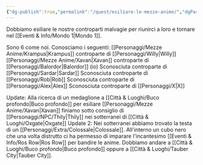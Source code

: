 ```yaml
---
{"dg-publish":true,"permalink":"/quest/esiliare-le-mezze-anime/","dgPassFrontmatter":true}
---
```


Dobbiamo esiliare le nostre controparti malvagie per riunirci a loro e tornare nel [[Eventi & Info/Mondo 1\|Mondo 1]].

Sono 6 come noi. Conosciamo i seguenti:
[[Personaggi/Mezze Anime/Krampus\|Krampus]] controparte di [[Personaggi/Willy\|Willy]]
[[Personaggi/Mezze Anime/Xavan\|Xavan]] controparte di [[Personaggi/Balordor\|Balordor]] (io)
Sconosciuta controparte di [[Personaggi/Sardar\|Sardar]]
Sconosciuta controparte di [[Personaggi/Rob\|Rob]]
Sconosciuta controparte di [[Personaggi/Alex\|Alex]]
Sconosciuta controparte di [[Personaggi/X\|X]]


Update: Alla ricerca di un medaglione a [[Città & Luoghi/Buco profondo\|Buco profondo]] per esiliare [[Personaggi/Mezze Anime/Xavan\|Xavan]] finiamo sotto consiglio di [[Personaggi/NPC/Thily\|Thily]] nei sotterranei di [[Città & Luoghi/Oxgate\|Oxgate]]
Update 2: Nei sotterranei abbiamo trovato la testa di un [[Personaggi/Extra/Colossale\|Colossale]]. All'interno un cubo nero che una volta distrutto ci ha permesso di imparare l'incantesimo [[Eventi & Info/Ros Row\|Ros Row]] per bandire le anime. Dobbiamo andare a [[Città & Luoghi/Buco profondo\|Buco profondo]] oppure a [[Città & Luoghi/Tauber City\|Tauber City]].